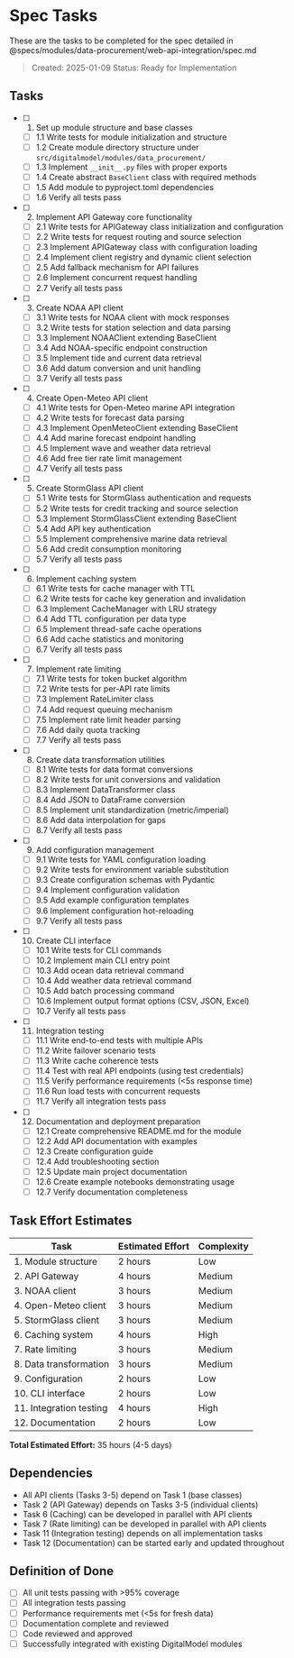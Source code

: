 # Spec Tasks

These are the tasks to be completed for the spec detailed in @specs/modules/data-procurement/web-api-integration/spec.md

> Created: 2025-01-09
> Status: Ready for Implementation

## Tasks

- [ ] 1. Set up module structure and base classes
  - [ ] 1.1 Write tests for module initialization and structure
  - [ ] 1.2 Create module directory structure under `src/digitalmodel/modules/data_procurement/`
  - [ ] 1.3 Implement `__init__.py` files with proper exports
  - [ ] 1.4 Create abstract `BaseClient` class with required methods
  - [ ] 1.5 Add module to pyproject.toml dependencies
  - [ ] 1.6 Verify all tests pass

- [ ] 2. Implement API Gateway core functionality
  - [ ] 2.1 Write tests for APIGateway class initialization and configuration
  - [ ] 2.2 Write tests for request routing and source selection
  - [ ] 2.3 Implement APIGateway class with configuration loading
  - [ ] 2.4 Implement client registry and dynamic client selection
  - [ ] 2.5 Add fallback mechanism for API failures
  - [ ] 2.6 Implement concurrent request handling
  - [ ] 2.7 Verify all tests pass

- [ ] 3. Create NOAA API client
  - [ ] 3.1 Write tests for NOAA client with mock responses
  - [ ] 3.2 Write tests for station selection and data parsing
  - [ ] 3.3 Implement NOAAClient extending BaseClient
  - [ ] 3.4 Add NOAA-specific endpoint construction
  - [ ] 3.5 Implement tide and current data retrieval
  - [ ] 3.6 Add datum conversion and unit handling
  - [ ] 3.7 Verify all tests pass

- [ ] 4. Create Open-Meteo API client
  - [ ] 4.1 Write tests for Open-Meteo marine API integration
  - [ ] 4.2 Write tests for forecast data parsing
  - [ ] 4.3 Implement OpenMeteoClient extending BaseClient
  - [ ] 4.4 Add marine forecast endpoint handling
  - [ ] 4.5 Implement wave and weather data retrieval
  - [ ] 4.6 Add free tier rate limit management
  - [ ] 4.7 Verify all tests pass

- [ ] 5. Create StormGlass API client
  - [ ] 5.1 Write tests for StormGlass authentication and requests
  - [ ] 5.2 Write tests for credit tracking and source selection
  - [ ] 5.3 Implement StormGlassClient extending BaseClient
  - [ ] 5.4 Add API key authentication
  - [ ] 5.5 Implement comprehensive marine data retrieval
  - [ ] 5.6 Add credit consumption monitoring
  - [ ] 5.7 Verify all tests pass

- [ ] 6. Implement caching system
  - [ ] 6.1 Write tests for cache manager with TTL
  - [ ] 6.2 Write tests for cache key generation and invalidation
  - [ ] 6.3 Implement CacheManager with LRU strategy
  - [ ] 6.4 Add TTL configuration per data type
  - [ ] 6.5 Implement thread-safe cache operations
  - [ ] 6.6 Add cache statistics and monitoring
  - [ ] 6.7 Verify all tests pass

- [ ] 7. Implement rate limiting
  - [ ] 7.1 Write tests for token bucket algorithm
  - [ ] 7.2 Write tests for per-API rate limits
  - [ ] 7.3 Implement RateLimiter class
  - [ ] 7.4 Add request queuing mechanism
  - [ ] 7.5 Implement rate limit header parsing
  - [ ] 7.6 Add daily quota tracking
  - [ ] 7.7 Verify all tests pass

- [ ] 8. Create data transformation utilities
  - [ ] 8.1 Write tests for data format conversions
  - [ ] 8.2 Write tests for unit conversions and validation
  - [ ] 8.3 Implement DataTransformer class
  - [ ] 8.4 Add JSON to DataFrame conversion
  - [ ] 8.5 Implement unit standardization (metric/imperial)
  - [ ] 8.6 Add data interpolation for gaps
  - [ ] 8.7 Verify all tests pass

- [ ] 9. Add configuration management
  - [ ] 9.1 Write tests for YAML configuration loading
  - [ ] 9.2 Write tests for environment variable substitution
  - [ ] 9.3 Create configuration schemas with Pydantic
  - [ ] 9.4 Implement configuration validation
  - [ ] 9.5 Add example configuration templates
  - [ ] 9.6 Implement configuration hot-reloading
  - [ ] 9.7 Verify all tests pass

- [ ] 10. Create CLI interface
  - [ ] 10.1 Write tests for CLI commands
  - [ ] 10.2 Implement main CLI entry point
  - [ ] 10.3 Add ocean data retrieval command
  - [ ] 10.4 Add weather data retrieval command
  - [ ] 10.5 Add batch processing command
  - [ ] 10.6 Implement output format options (CSV, JSON, Excel)
  - [ ] 10.7 Verify all tests pass

- [ ] 11. Integration testing
  - [ ] 11.1 Write end-to-end tests with multiple APIs
  - [ ] 11.2 Write failover scenario tests
  - [ ] 11.3 Write cache coherence tests
  - [ ] 11.4 Test with real API endpoints (using test credentials)
  - [ ] 11.5 Verify performance requirements (&lt;5s response time)
  - [ ] 11.6 Run load tests with concurrent requests
  - [ ] 11.7 Verify all integration tests pass

- [ ] 12. Documentation and deployment preparation
  - [ ] 12.1 Create comprehensive README.md for the module
  - [ ] 12.2 Add API documentation with examples
  - [ ] 12.3 Create configuration guide
  - [ ] 12.4 Add troubleshooting section
  - [ ] 12.5 Update main project documentation
  - [ ] 12.6 Create example notebooks demonstrating usage
  - [ ] 12.7 Verify documentation completeness

## Task Effort Estimates

| Task | Estimated Effort | Complexity |
|------|-----------------|------------|
| 1. Module structure | 2 hours | Low |
| 2. API Gateway | 4 hours | Medium |
| 3. NOAA client | 3 hours | Medium |
| 4. Open-Meteo client | 3 hours | Medium |
| 5. StormGlass client | 3 hours | Medium |
| 6. Caching system | 4 hours | High |
| 7. Rate limiting | 3 hours | Medium |
| 8. Data transformation | 3 hours | Medium |
| 9. Configuration | 2 hours | Low |
| 10. CLI interface | 2 hours | Low |
| 11. Integration testing | 4 hours | High |
| 12. Documentation | 2 hours | Low |

**Total Estimated Effort:** 35 hours (4-5 days)

## Dependencies

- All API clients (Tasks 3-5) depend on Task 1 (base classes)
- Task 2 (API Gateway) depends on Tasks 3-5 (individual clients)
- Task 6 (Caching) can be developed in parallel with API clients
- Task 7 (Rate limiting) can be developed in parallel with API clients
- Task 11 (Integration testing) depends on all implementation tasks
- Task 12 (Documentation) can be started early and updated throughout

## Definition of Done

- [ ] All unit tests passing with &gt;95% coverage
- [ ] All integration tests passing
- [ ] Performance requirements met (&lt;5s for fresh data)
- [ ] Documentation complete and reviewed
- [ ] Code reviewed and approved
- [ ] Successfully integrated with existing DigitalModel modules